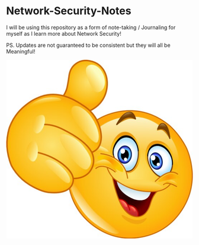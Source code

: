 # Network-Security-Notes

I will be using this repository as a form of note-taking / Journaling for myself as I learn more about Network Security!

PS. Updates are not guaranteed to be consistent but they will all be Meaningful!

![Thumbs Up](img/thumbs_up.png)